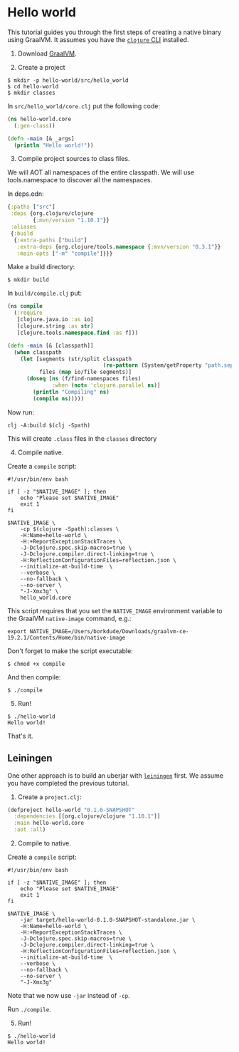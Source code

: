 # Hello world

This tutorial guides you through the first steps of creating a native binary using GraalVM. It assumes you have the [`clojure` CLI](https://clojure.org/guides/getting_started) installed.

1. Download [GraalVM](https://github.com/oracle/graal/releases).

2. Create a project

``` shellsession
$ mkdir -p hello-world/src/hello_world
$ cd hello-world
$ mkdir classes
```

In `src/hello_world/core.clj` put the following code:

``` clojure
(ns hello-world.core
  (:gen-class))

(defn -main [& _args]
  (println "Hello world!"))
```

3. Compile project sources to class files.

We will AOT all namespaces of the entire classpath. We will use tools.namespace to discover all the namespaces.

In deps.edn:

``` clojure
{:paths ["src"]
 :deps {org.clojure/clojure
        {:mvn/version "1.10.1"}}
 :aliases
 {:build
  {:extra-paths ["build"]
   :extra-deps {org.clojure/tools.namespace {:mvn/version "0.3.1"}}
   :main-opts ["-m" "compile"]}}}
```

Make a build directory:

```
$ mkdir build
```

In `build/compile.clj` put:

``` clojure
(ns compile
  (:require
   [clojure.java.io :as io]
   [clojure.string :as str]
   [clojure.tools.namespace.find :as f]))

(defn -main [& [classpath]]
  (when classpath
    (let [segments (str/split classpath
                              (re-pattern (System/getProperty "path.separator")))
          files (map io/file segments)]
      (doseq [ns (f/find-namespaces files)
              :when (not= 'clojure.parallel ns)]
        (println "Compiling" ns)
        (compile ns)))))
```

Now run:

```
clj -A:build $(clj -Spath)
```

This will create `.class` files in the `classes` directory

4. Compile native.

Create a `compile` script:

``` shellsession
#!/usr/bin/env bash

if [ -z "$NATIVE_IMAGE" ]; then
    echo "Please set $NATIVE_IMAGE"
    exit 1
fi

$NATIVE_IMAGE \
    -cp $(clojure -Spath):classes \
    -H:Name=hello-world \
    -H:+ReportExceptionStackTraces \
    -J-Dclojure.spec.skip-macros=true \
    -J-Dclojure.compiler.direct-linking=true \
    -H:ReflectionConfigurationFiles=reflection.json \
    --initialize-at-build-time  \
    --verbose \
    --no-fallback \
    --no-server \
    "-J-Xmx3g" \
    hello_world.core
```

This script requires that you set the `NATIVE_IMAGE` environment variable to the GraalVM `native-image` command, e.g.:

``` shellsession
export NATIVE_IMAGE=/Users/borkdude/Downloads/graalvm-ce-19.2.1/Contents/Home/bin/native-image
```

Don't forget to make the script executable:

``` shellsession
$ chmod +x compile
```

And then compile:

``` shellsession
$ ./compile
```

5. Run!

``` shellsession
$ ./hello-world
Hello world!
```

That's it. 

## Leiningen

One other approach is to build an uberjar with [`leiningen`](https://leiningen.org/) first. We assume you have completed the previous tutorial.

1. Create a `project.clj`:

``` clojure
(defproject hello-world "0.1.0-SNAPSHOT"
  :dependencies [[org.clojure/clojure "1.10.1"]]
  :main hello-world.core
  :aot :all)
```

2. Compile to native.

Create a `compile` script:

```
#!/usr/bin/env bash

if [ -z "$NATIVE_IMAGE" ]; then
    echo "Please set $NATIVE_IMAGE"
    exit 1
fi

$NATIVE_IMAGE \
    -jar target/hello-world-0.1.0-SNAPSHOT-standalone.jar \
    -H:Name=hello-world \
    -H:+ReportExceptionStackTraces \
    -J-Dclojure.spec.skip-macros=true \
    -J-Dclojure.compiler.direct-linking=true \
    -H:ReflectionConfigurationFiles=reflection.json \
    --initialize-at-build-time  \
    --verbose \
    --no-fallback \
    --no-server \
    "-J-Xmx3g"
```

Note that we now use `-jar` instead of `-cp`.

Run `./compile`.

5. Run!

``` shellsession
$ ./hello-world
Hello world!
```
